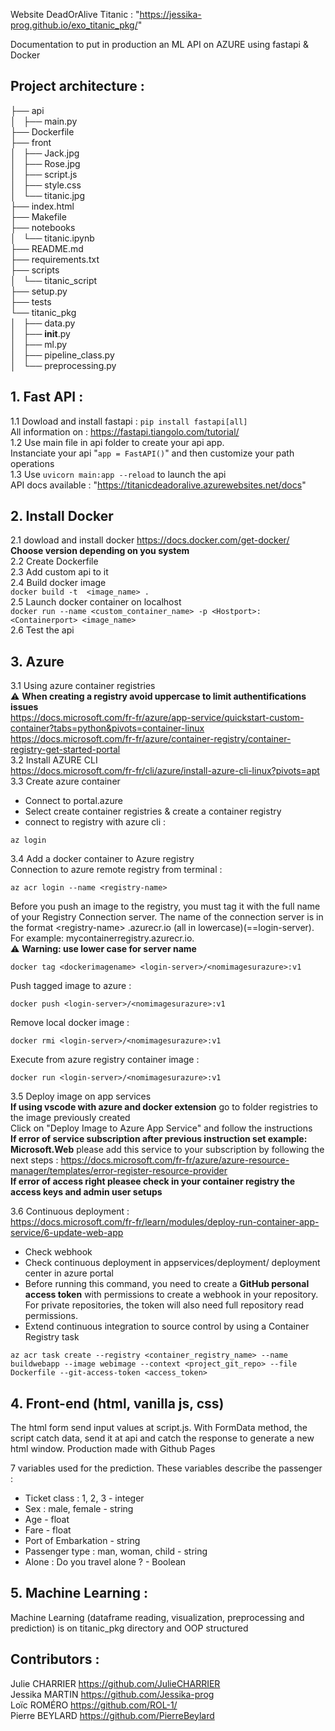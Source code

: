 Website DeadOrAlive Titanic : "https://jessika-prog.github.io/exo_titanic_pkg/"

Documentation to put in production an ML API on AZURE using fastapi & Docker

## Project architecture :    
├── api      
│   ├── main.py    
├── Dockerfile       
├── front       
│   ├── Jack.jpg       
│   ├── Rose.jpg         
│   ├── script.js        
│   ├── style.css       
│   └── titanic.jpg     
├── index.html        
├── Makefile          
├── notebooks         
│   └── titanic.ipynb        
├── README.md      
├── requirements.txt     
├── scripts    
│   └── titanic_script      
├── setup.py     
├── tests     
└── titanic_pkg    
│   ├── data.py      
│   ├── __init__.py      
│   ├── ml.py        
│   ├── pipeline_class.py     
│   └── preprocessing.py      

## 1. Fast API :

1.1 Dowload and install fastapi : `pip install fastapi[all]`    
All information on : https://fastapi.tiangolo.com/tutorial/    
1.2 Use main file in api folder to create your api app.    
Instanciate your api "`app = FastAPI()`" and then customize your path operations        
1.3 Use ```uvicorn main:app --reload``` to launch the api        
API docs available : "https://titanicdeadoralive.azurewebsites.net/docs"        


## 2. Install Docker

2.1 dowload and install docker https://docs.docker.com/get-docker/          
__Choose version depending on you system__    
2.2 Create Dockerfile       
2.3 Add custom api to it   
2.4 Build docker image      
```docker build -t  <image_name> .```    
2.5 Launch docker container on localhost        
``` docker run --name <custom_container_name> -p <Hostport>:<Containerport> <image_name> ```   
2.6 Test the api   

## 3. Azure
3.1 Using azure container registries     
 :warning: **When creating a registry avoid uppercase to limit authentifications issues**        
https://docs.microsoft.com/fr-fr/azure/app-service/quickstart-custom-container?tabs=python&pivots=container-linux     
https://docs.microsoft.com/fr-fr/azure/container-registry/container-registry-get-started-portal    
3.2 Install  AZURE CLI   
https://docs.microsoft.com/fr-fr/cli/azure/install-azure-cli-linux?pivots=apt    
3.3 Create azure container       
 * Connect to portal.azure         
 * Select create container registries & create a container registry       
 * connect to registry with azure cli :       
 ```
 az login 
 ```
 3.4 Add a docker container to Azure registry  
 Connection to azure remote registry from terminal :     
 ```
 az acr login --name <registry-name> 
 ```
 Before you push an image to the registry, you must tag it with the full name of your Registry Connection server. The name of the connection server is in the format \<registry-name\> .azurecr.io (all in lowercase)(==login-server). For example: mycontainerregistry.azurecr.io.  
 :warning: **Warning: use lower case for server name**  
 ```
 docker tag <dockerimagename> <login-server>/<nomimagesurazure>:v1   
 ```
 Push tagged image to azure  :  
```      
docker push <login-server>/<nomimagesurazure>:v1   
```
Remove local docker image :    
```
docker rmi <login-server>/<nomimagesurazure>:v1  
```
Execute from azure registry container image :
```    
docker run <login-server>/<nomimagesurazure>:v1    
```

3.5 Deploy image on app services      
**If using vscode with azure and docker extension** go to folder registries to the image previously created    
Click on "Deploy Image to Azure App Service" and follow the instructions     
**If error of service subscription after previous instruction set example: Microsoft.Web** please add this service to your subscription by following the next steps : 
 https://docs.microsoft.com/fr-fr/azure/azure-resource-manager/templates/error-register-resource-provider     
 **If error of access right pleasee check in your container registry the access keys and admin user setups**    
 
3.6 Continuous deployment :    
https://docs.microsoft.com/fr-fr/learn/modules/deploy-run-container-app-service/6-update-web-app
* Check webhook
* Check continuous deployment in appservices/deployment/ deployment center in azure portal
* Before running this command, you need to create a **GitHub personal access token** with permissions to create a webhook in your repository. For private repositories, the token will also need full repository read permissions.
* Extend continuous integration to source control by using a Container Registry task         
```
az acr task create --registry <container_registry_name> --name buildwebapp --image webimage --context <project_git_repo> --file Dockerfile --git-access-token <access_token>
```

## 4. Front-end (html, vanilla js, css)
The html form send input values at script.js. With FormData method, the script catch data, send it at api and catch the response to generate a new html window.
Production made with Github Pages

7 variables used for the prediction. These variables describe the passenger : 
* Ticket class : 1, 2, 3 - integer
* Sex : male, female - string
* Age - float
* Fare - float 
* Port of Embarkation - string 
* Passenger type : man, woman, child - string
* Alone : Do you travel alone ? - Boolean

## 5. Machine Learning : 
Machine Learning (dataframe reading, visualization, preprocessing and prediction) is on titanic_pkg directory and OOP structured

## Contributors : 
Julie CHARRIER https://github.com/JulieCHARRIER      
Jessika MARTIN https://github.com/Jessika-prog      
Loïc ROMÉRO https://github.com/ROL-1/      
Pierre BEYLARD https://github.com/PierreBeylard
